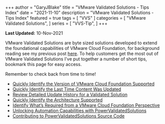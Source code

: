 +++
author = "GaryJBlake"
title = "VMware Validated Solutions - Tips Index"
date = "2021-11-10"
description = "VMware Validated Solutions - Tips Index"
featured = true
tags = [
    "VVS"
]
categories = [
    "VMware Validated Solutions",
]
series = [
    "VVS-Tip",
]
+++

**Last Updated:** 10-Nov-2021

VMware Validated Solutions are byte sized solutions developed to extend the foundational capabilities of VMware Cloud Foundation, for background reading see my previous post [here](http://my-cloudy-world.com/2021/08/24/introducing-vmware-validated-solutions/). To help customers get the most out of VMware Validated Solutions I've put together a number of short tips, bookmark this page for easy access.

Remember to check back from time to time!

* [Quickly Identify the Version of VMware Cloud Foundation Supported](/post/vvs-tips/vvs-tip-01)
* [Quickly Identify the Last Time Content Was Updated](/post/vvs-tips/vvs-tip-02)
* [Review Detailed Update History for a Validated Solution](/post/vvs-tips/vvs-tip-03)
* [Quickly Identify the Architecture Supported](/post/vvs-tips/vvs-tip-04)
* [Identify What’s Required from a VMware Cloud Foundation Perspective](/post/vvs-tips/vvs-tip-05)
* [Unlocking Automation Capabilities with PowerValidatedSolutions](/post/vvs-tips/vvs-tip-06)
* [Contributing to PowerValidatedSolutions Source Code](/post/vvs-tips/vvs-tip-07)